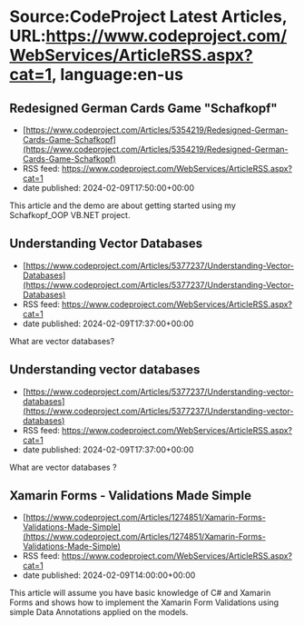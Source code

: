 # Source:CodeProject Latest Articles, URL:https://www.codeproject.com/WebServices/ArticleRSS.aspx?cat=1, language:en-us

## Redesigned German Cards Game "Schafkopf"
 - [https://www.codeproject.com/Articles/5354219/Redesigned-German-Cards-Game-Schafkopf](https://www.codeproject.com/Articles/5354219/Redesigned-German-Cards-Game-Schafkopf)
 - RSS feed: https://www.codeproject.com/WebServices/ArticleRSS.aspx?cat=1
 - date published: 2024-02-09T17:50:00+00:00

This article and the demo are about getting started using my Schafkopf_OOP VB.NET project.

## Understanding Vector Databases
 - [https://www.codeproject.com/Articles/5377237/Understanding-Vector-Databases](https://www.codeproject.com/Articles/5377237/Understanding-Vector-Databases)
 - RSS feed: https://www.codeproject.com/WebServices/ArticleRSS.aspx?cat=1
 - date published: 2024-02-09T17:37:00+00:00

What are vector databases?

## Understanding vector databases
 - [https://www.codeproject.com/Articles/5377237/Understanding-vector-databases](https://www.codeproject.com/Articles/5377237/Understanding-vector-databases)
 - RSS feed: https://www.codeproject.com/WebServices/ArticleRSS.aspx?cat=1
 - date published: 2024-02-09T17:37:00+00:00

What are vector databases ?

## Xamarin Forms - Validations Made Simple
 - [https://www.codeproject.com/Articles/1274851/Xamarin-Forms-Validations-Made-Simple](https://www.codeproject.com/Articles/1274851/Xamarin-Forms-Validations-Made-Simple)
 - RSS feed: https://www.codeproject.com/WebServices/ArticleRSS.aspx?cat=1
 - date published: 2024-02-09T14:00:00+00:00

This article will assume you have basic knowledge of C# and Xamarin Forms and shows how to implement the Xamarin Form Validations using simple Data Annotations applied on the models.

